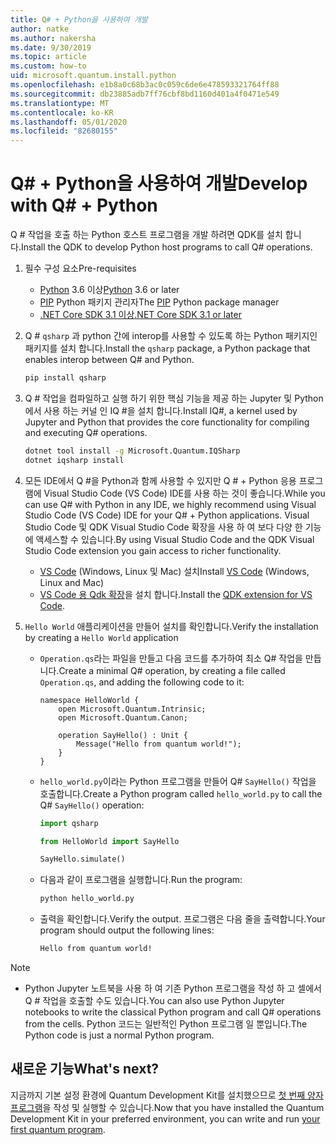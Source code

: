 ```yaml
---
title: Q# + Python을 사용하여 개발
author: natke
ms.author: nakersha
ms.date: 9/30/2019
ms.topic: article
ms.custom: how-to
uid: microsoft.quantum.install.python
ms.openlocfilehash: e1b8a0c68b3ac0c059c6de6e478593321764ff88
ms.sourcegitcommit: db23885adb7ff76cbf8bd1160d401a4f0471e549
ms.translationtype: MT
ms.contentlocale: ko-KR
ms.lasthandoff: 05/01/2020
ms.locfileid: "82680155"
---
```

# <a name="develop-with-q--python"></a><span data-ttu-id="046c8-102">Q# + Python을 사용하여 개발</span><span class="sxs-lookup"><span data-stu-id="046c8-102">Develop with Q# + Python</span></span>

<span data-ttu-id="046c8-103">Q # 작업을 호출 하는 Python 호스트 프로그램을 개발 하려면 QDK를 설치 합니다.</span><span class="sxs-lookup"><span data-stu-id="046c8-103">Install the QDK to develop Python host programs to call Q# operations.</span></span>

1. <span data-ttu-id="046c8-104">필수 구성 요소</span><span class="sxs-lookup"><span data-stu-id="046c8-104">Pre-requisites</span></span>

    - <span data-ttu-id="046c8-105">[Python](https://www.python.org/downloads/) 3.6 이상</span><span class="sxs-lookup"><span data-stu-id="046c8-105">[Python](https://www.python.org/downloads/) 3.6 or later</span></span>
    - <span data-ttu-id="046c8-106">[PIP](https://pip.pypa.io/en/stable/installing) Python 패키지 관리자</span><span class="sxs-lookup"><span data-stu-id="046c8-106">The [PIP](https://pip.pypa.io/en/stable/installing) Python package manager</span></span>
    - [<span data-ttu-id="046c8-107">.NET Core SDK 3.1 이상</span><span class="sxs-lookup"><span data-stu-id="046c8-107">.NET Core SDK 3.1 or later</span></span>](https://www.microsoft.com/net/download)


1. <span data-ttu-id="046c8-108">Q # `qsharp` 과 python 간에 interop를 사용할 수 있도록 하는 Python 패키지인 패키지를 설치 합니다.</span><span class="sxs-lookup"><span data-stu-id="046c8-108">Install the `qsharp` package, a Python package that enables interop between Q# and Python.</span></span>

    ```bash
    pip install qsharp
    ```

1. <span data-ttu-id="046c8-109">Q # 작업을 컴파일하고 실행 하기 위한 핵심 기능을 제공 하는 Jupyter 및 Python에서 사용 하는 커널 인 IQ #을 설치 합니다.</span><span class="sxs-lookup"><span data-stu-id="046c8-109">Install IQ#, a kernel used by Jupyter and Python that provides the core functionality for compiling and executing Q# operations.</span></span>

    ```bash
    dotnet tool install -g Microsoft.Quantum.IQSharp
    dotnet iqsharp install
    ```
  
1. <span data-ttu-id="046c8-110">모든 IDE에서 Q #을 Python과 함께 사용할 수 있지만 Q # + Python 응용 프로그램에 Visual Studio Code (VS Code) IDE를 사용 하는 것이 좋습니다.</span><span class="sxs-lookup"><span data-stu-id="046c8-110">While you can use Q# with Python in any IDE, we highly recommend using Visual Studio Code (VS Code) IDE for your Q# + Python applications.</span></span> <span data-ttu-id="046c8-111">Visual Studio Code 및 QDK Visual Studio Code 확장을 사용 하 여 보다 다양 한 기능에 액세스할 수 있습니다.</span><span class="sxs-lookup"><span data-stu-id="046c8-111">By using Visual Studio Code and the QDK Visual Studio Code extension you gain access to richer functionality.</span></span>

    - <span data-ttu-id="046c8-112">[VS Code](https://code.visualstudio.com/download) (Windows, Linux 및 Mac) 설치</span><span class="sxs-lookup"><span data-stu-id="046c8-112">Install [VS Code](https://code.visualstudio.com/download) (Windows, Linux and Mac)</span></span>
    - <span data-ttu-id="046c8-113">[VS Code 용 Qdk 확장](https://marketplace.visualstudio.com/items?itemName=quantum.quantum-devkit-vscode)을 설치 합니다.</span><span class="sxs-lookup"><span data-stu-id="046c8-113">Install the [QDK extension for VS Code](https://marketplace.visualstudio.com/items?itemName=quantum.quantum-devkit-vscode).</span></span>

1. <span data-ttu-id="046c8-114">`Hello World` 애플리케이션을 만들어 설치를 확인합니다.</span><span class="sxs-lookup"><span data-stu-id="046c8-114">Verify the installation by creating a `Hello World` application</span></span>

    - <span data-ttu-id="046c8-115">`Operation.qs`라는 파일을 만들고 다음 코드를 추가하여 최소 Q# 작업을 만듭니다.</span><span class="sxs-lookup"><span data-stu-id="046c8-115">Create a minimal Q# operation, by creating a file called `Operation.qs`, and adding the following code to it:</span></span>

        ```qsharp
        namespace HelloWorld {
            open Microsoft.Quantum.Intrinsic;
            open Microsoft.Quantum.Canon;

            operation SayHello() : Unit {
                Message("Hello from quantum world!");
            }
        }
        ```

    - <span data-ttu-id="046c8-116">`hello_world.py`이라는 Python 프로그램을 만들어 Q# `SayHello()` 작업을 호출합니다.</span><span class="sxs-lookup"><span data-stu-id="046c8-116">Create a Python program called `hello_world.py` to call the Q# `SayHello()` operation:</span></span>

        ```python
        import qsharp

        from HelloWorld import SayHello

        SayHello.simulate()
        ```

    - <span data-ttu-id="046c8-117">다음과 같이 프로그램을 실행합니다.</span><span class="sxs-lookup"><span data-stu-id="046c8-117">Run the program:</span></span>

        ```bash
        python hello_world.py
        ```

    - <span data-ttu-id="046c8-118">출력을 확인합니다.</span><span class="sxs-lookup"><span data-stu-id="046c8-118">Verify the output.</span></span> <span data-ttu-id="046c8-119">프로그램은 다음 줄을 출력합니다.</span><span class="sxs-lookup"><span data-stu-id="046c8-119">Your program should output the following lines:</span></span>

        ```bash
        Hello from quantum world!
       ```


> [!NOTE]
> * <span data-ttu-id="046c8-120">Python Jupyter 노트북을 사용 하 여 기존 Python 프로그램을 작성 하 고 셀에서 Q # 작업을 호출할 수도 있습니다.</span><span class="sxs-lookup"><span data-stu-id="046c8-120">You can also use Python Jupyter notebooks to write the classical Python program and call Q# operations from the cells.</span></span> <span data-ttu-id="046c8-121">Python 코드는 일반적인 Python 프로그램 일 뿐입니다.</span><span class="sxs-lookup"><span data-stu-id="046c8-121">The Python code is just a normal Python program.</span></span>

## <a name="whats-next"></a><span data-ttu-id="046c8-122">새로운 기능</span><span class="sxs-lookup"><span data-stu-id="046c8-122">What's next?</span></span>

<span data-ttu-id="046c8-123">지금까지 기본 설정 환경에 Quantum Development Kit를 설치했으므로 [첫 번째 양자 프로그램](xref:microsoft.quantum.write-program)을 작성 및 실행할 수 있습니다.</span><span class="sxs-lookup"><span data-stu-id="046c8-123">Now that you have installed the Quantum Development Kit in your preferred environment, you can write and run [your first quantum program](xref:microsoft.quantum.write-program).</span></span>
